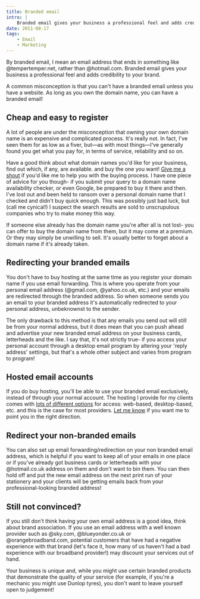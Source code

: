 ```yaml
---
title: Branded email
intro: |
    Branded email gives your business a professional feel and adds credibility to your brand. What is branded email? Read on!
date: 2011-08-17
tags:
    - Email
    - Marketing
---
```


By branded email, I mean an email address that ends in something like @tempertemper.net, rather than @hotmail.com. Branded email gives your business a professional feel and adds credibility to your brand.

A common misconception is that you can't have a branded email unless you have a website. As long as you own the domain name, you can have a branded email!


## Cheap and easy to register

A lot of people are under the misconception that owning your own domain name is an expensive and complicated process. It's really not. In fact, I've seen them for as low as a fiver, but—as with most things—I've generally found you get what you pay for, in terms of service, reliability and so on.

Have a good think about what domain names you'd like for your business, find out which, if any, are available. and buy the one you want! [Give me a shout](/contact) if you'd like me to help you with the buying process. I have one piece of advice for you though- if you submit your query to a domain name availability checker, or even Google, be prepared to buy it there and then. I've lost out and been held to ransom over a personal domain name that I checked and didn't buy quick enough. This was possibly just bad luck, but (call me cynical!) I suspect the search results are sold to unscrupulous companies who try to make money this way.

If someone else already has the domain name you're after all is not lost- you can offer to buy the domain name from them, but it may come at a premium. Or they may simply be unwilling to sell. It's usually better to forget about a domain name if it's already taken.


## Redirecting your branded emails

You don't have to buy hosting at the same time as you register your domain name if you use email forwarding. This is where you operate from your personal email address (@gmail.com, @yahoo.co.uk, etc.) and your emails are redirected through the branded address. So when someone sends you an email to your branded address it's automatically redirected to your personal address, unbeknownst to the sender.

The only drawback to this method is that any emails you send out will still be from your normal address, but it does mean that you can push ahead and advertise your new branded email address on your business cards, letterheads and the like. I say that, it's not strictly true- if you access your personal account through a desktop email program by altering your 'reply address' settings, but that's a whole other subject and varies from program to program!


## Hosted email accounts

If you do buy hosting, you'll be able to use your branded email exclusively, instead of through your normal account. The hosting I provide for my clients comes with [lots of different options](/blog/the-types-of-email) for access: web-based, desktop-based, etc. and this is the case for most providers. [Let me know](/contact) if you want me to point you in the right direction.


## Redirect your non-branded emails

You can also set up email forwarding/redirection on your non branded email address, which is helpful if you want to keep all of your emails in one place or if you've already got business cards or letterheads with your @hotmail.co.uk address on them and don't want to bin them. You can then hold off and put the new email address on the next print run of your stationery and your clients will be getting emails back from your professional-looking branded address!


## Still not convinced?

If you still don't think having your own email address is a good idea, think about brand association. If you use an email address with a well known provider such as @sky.com, @blueyonder.co.uk or @orangebroadband.com, potential customers that have had a negative experience with that brand (let's face it, how many of us haven't had a bad experience with our broadband provider!) may discount your services out of hand.

Your business is unique and, while you might use certain branded products that demonstrate the quality of your service (for example, if you're a mechanic you might use Dunlop tyres), you don't want to leave yourself open to judgement!

